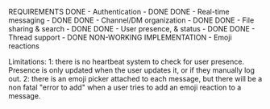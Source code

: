 REQUIREMENTS
DONE - Authentication - DONE
DONE - Real-time messaging - DONE
DONE - Channel/DM organization - DONE
DONE - File sharing & search - DONE
DONE - User presence, & status - DONE
DONE - Thread support - DONE
NON-WORKING IMPLEMENTATION - Emoji reactions 

Limitations:
1: there is no heartbeat system to check for user presence. Presence is only updated when the user updates it, or if they manually log out. 
2: there is an emoji picker attached to each message, but there will be a non fatal "error to add" when a user tries to add an emoji reaction to a message. 
